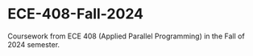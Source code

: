 # ECE-408-Fall-2024
 Coursework from ECE 408 (Applied Parallel Programming) in the Fall of 2024 semester.
